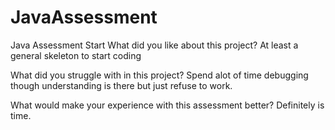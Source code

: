 # JavaAssessment
Java Assessment Start
What did you like about this project?
At least a general skeleton to start coding

What did you struggle with in this project?
Spend alot of time debugging though understanding is there but just refuse to work.

What would make your experience with this assessment better?
Definitely is time.

